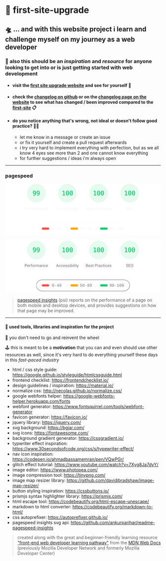 # :crystal_ball: first-site-upgrade

## :flying_saucer: ... and with this website project i learn and challenge myself on my journey as a web developer

### :seedling: also this should be an *inspiration* and *resource* for anyone looking to get into or is just getting started with web development

- #### visit the [first site upgrade website](https://glmvc.github.io/first-site-upgrade/) and see for yourself :eyes:
- #### check the [changelog on github](changelog.md) or on the [changelog page on the website](https://glmvc.github.io/first-site-upgrade/) to see what has changed / been improved compared to the [first-site](https://github.com/glmvc/first-site) :clipboard:
- #### do you notice anything that's wrong, not ideal or doesn't follow good practice? :face_with_spiral_eyes:
  - let me know in a message or create an issue
  - or fix it yourself and create a pull request afterwards
  - i try very hard to implement everything with perfection, but as we all know 4 eyes see more than 2 and one cannot know everything
  - for further suggestions / ideas i'm always open

---

### pagespeed

![pagespeed insights performance](assets/pagespeed-dark.svg#gh-dark-mode-only)

![pagespeed insights performance](assets/pagespeed-light.svg#gh-light-mode-only)

> [pagespeed insights](https://developers.google.com/speed/docs/insights/v5/about) (psi) reports on the performance of a page on both mobile and desktop devices, and provides suggestions on how that page may be improved.

---

#### :toolbox: used tools, libraries and inspiration for the project

:ferris_wheel: you don't need to go and reinvent the wheel

:joystick: this is meant to be a **motivation** that you can and even should use other resources as well, since it's very hard to do everything yourself these days in this *fast-paced industry*

- html / css style guide: https://google.github.io/styleguide/htmlcssguide.html
- frontend checklist: https://frontendchecklist.io/
- design guidelines / inspiration: https://material.io/
- normalize css: http://necolas.github.io/normalize.css/
- google webfonts helper: https://google-webfonts-helper.herokuapp.com/fonts
- webfont generator: https://www.fontsquirrel.com/tools/webfont-generator
- favicon generator: https://favicon.io/
- jquery library: https://jquery.com/
- svg background: https://bgjar.com/
- svg icons: https://fontawesome.com/
- background gradient generator: https://cssgradient.io/
- typwriter effect inspiration: https://www.30secondsofcode.org/css/s/typewriter-effect/
- nav icon inspiration: https://codepen.io/ahmadbassamemran/pen/VQwPGr/
- glitch effect tutorial: https://www.youtube.com/watch?v=7Xyg8Ja7dyY/
- image editor: https://www.photopea.com/
- image compression tool: https://tinypng.com/
- image map resizer library: https://github.com/davidjbradshaw/image-map-resizer/
- button styling inspiration: https://cssbuttons.io/
- prismjs syntax highlighter library: https://prismjs.com/
- html escape tool: https://codebeautify.org/html-escape-unescape/
- markdown to html converter: https://codebeautify.org/markdown-to-html/
- css autoprefixer: https://autoprefixer.github.io/
- pagespeed insights svg api: https://github.com/ankurparihar/readme-pagespeed-insights

> created along with the great and beginner-friendly learning resource ["front-end web developer learning pathway"](https://developer.mozilla.org/en-US/docs/Learn/Front-end_web_developer) from the [MDN Web Docs](https://developer.mozilla.org/) (previously Mozilla Developer Network and formerly Mozilla Developer Center)
